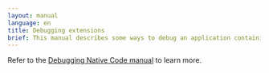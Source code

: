 ```yaml
---
layout: manual
language: en
title: Debugging extensions
brief: This manual describes some ways to debug an application containing native extensions.
---
```


Refer to the [Debugging Native Code manual](/manuals/debugging-native-code) to learn more.
